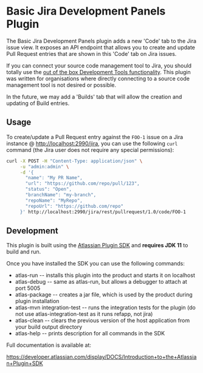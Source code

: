 # Basic Jira Development Panels Plugin

The Basic Jira Development Panels plugin adds a new 'Code' tab to the Jira issue view. It exposes an API endpoint that allows you to create and update Pull Request entries that are shown in this 'Code' tab on Jira issues.

If you can connect your source code management tool to Jira, you should totally use the [out of the box Development Tools functionality](https://confluence.atlassian.com/jirasoftwareserver/configuring-development-tools-938845350.html). This plugin was written for organisations where directly connecting to a source code management tool is not desired or possible.

In the future, we may add a 'Builds' tab that will allow the creation and updating of Build entries.

## Usage

To create/update a Pull Request entry against the `FOO-1` issue on a Jira instance @ <http://localhost:2990/jira>, you can use the following `curl` command (the Jira user does not require any special permissions):

```bash
curl -X POST -H "Content-Type: application/json" \
     -u "admin:admin" \
     -d '{
       "name": "My PR Name",
       "url": "https://github.com/repo/pull/123",
       "status": "Open",
       "branchName": "my-branch",
       "repoName": "MyRepo",
       "repoUrl": "https://github.com/repo"
     }' http://localhost:2990/jira/rest/pullrequest/1.0/code/FOO-1
```

## Development

This plugin is built using the [Atlassian Plugin SDK](https://developer.atlassian.com/server/framework/atlassian-sdk/set-up-the-atlassian-plugin-sdk-and-build-a-project/) and **requires JDK 11** to build and run.

Once you have installed the SDK you can use the following commands:

* atlas-run   -- installs this plugin into the product and starts it on localhost
* atlas-debug -- same as atlas-run, but allows a debugger to attach at port 5005
* atlas-package -- creates a jar file, which is used by the product during plugin installation
* atlas-mvn integration-test -- runs the integration tests for the plugin  (do not use atlas-integration-test as it runs refapp, not jira)
* atlas-clean -- clears the previous version of the host application from your build output directory
* atlas-help  -- prints description for all commands in the SDK

Full documentation is available at:

<https://developer.atlassian.com/display/DOCS/Introduction+to+the+Atlassian+Plugin+SDK>
